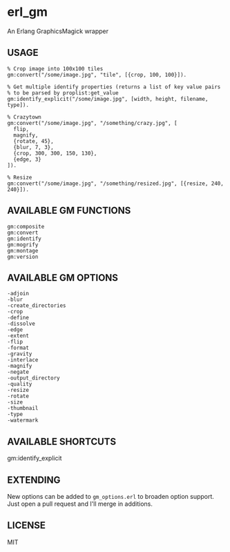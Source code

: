 # erl_gm

An Erlang GraphicsMagick wrapper

## USAGE

    % Crop image into 100x100 tiles
    gm:convert("/some/image.jpg", "tile", [{crop, 100, 100}]).

    % Get multiple identify properties (returns a list of key value pairs
    % to be parsed by proplist:get_value
    gm:identify_explicit("/some/image.jpg", [width, height, filename, type]).

    % Crazytown
    gm:convert("/some/image.jpg", "/something/crazy.jpg", [
      flip,
      magnify,
      {rotate, 45},
      {blur, 7, 3},
      {crop, 300, 300, 150, 130},
      {edge, 3}
    ]).

    % Resize
    gm:convert("/some/image.jpg", "/something/resized.jpg", [{resize, 240, 240}]).

## AVAILABLE GM FUNCTIONS

    gm:composite
    gm:convert
    gm:identify
    gm:mogrify
    gm:montage
    gm:version

## AVAILABLE GM OPTIONS

    -adjoin
    -blur
    -create_directories
    -crop
    -define
    -dissolve
    -edge
    -extent
    -flip
    -format
    -gravity
    -interlace
    -magnify
    -negate
    -output_directory
    -quality
    -resize
    -rotate
    -size
    -thumbnail
    -type
    -watermark

## AVAILABLE SHORTCUTS

  gm:identify_explicit

## EXTENDING

New options can be added to `gm_options.erl` to broaden option support. Just open a pull request and I'll merge in additions.

## LICENSE

MIT
